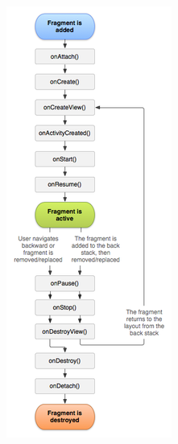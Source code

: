 
![image](https://raw.githubusercontent.com/tawny1/Android-Interview/master/picture/fragment-life.png)
      
